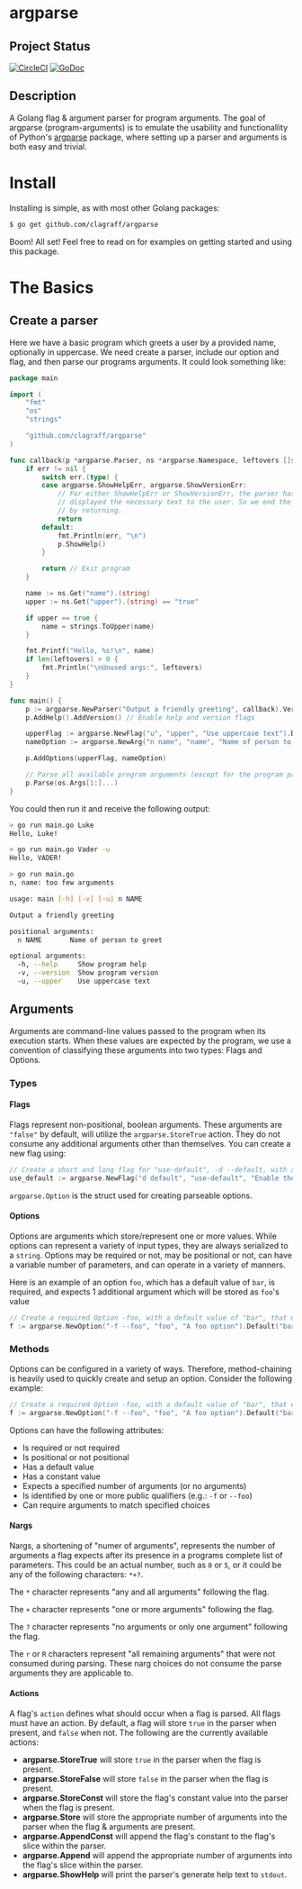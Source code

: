 # argparse
## Project Status
[![CircleCI](https://circleci.com/gh/clagraff/argparse/tree/develop.svg?style=svg)](https://circleci.com/gh/clagraff/argparse/tree/develop)
[![GoDoc](https://godoc.org/github.com/clagraff/argparse?status.svg)](https://godoc.org/github.com/clagraff/argparse)

## Description
A Golang flag & argument parser for program arguments. The goal of argparse (program-arguments) is to emulate the usability and functionallity of Python's [argparse](https://docs.python.org/dev/howto/argparse.html#the-basics) package, where setting up a parser and arguments is both easy and trivial.

# Install
Installing is simple, as with most other Golang packages:

```bash
$ go get github.com/clagraff/argparse
```

Boom! All set! Feel free to read on for examples on getting started and using this package.

# The Basics
## Create a parser
Here we have a basic program which greets a user by a provided name, optionally in uppercase. We need create a parser, include our option and flag, and then parse our programs arguments. It could look something like:

```go
package main

import (
	"fmt"
	"os"
	"strings"

	"github.com/clagraff/argparse"
)

func callback(p *argparse.Parser, ns *argparse.Namespace, leftovers []string, err error) {
	if err != nil {
		switch err.(type) {
		case argparse.ShowHelpErr, argparse.ShowVersionErr:
			// For either ShowHelpErr or ShowVersionErr, the parser has already
			// displayed the necessary text to the user. So we end the program
			// by returning.
			return
		default:
			fmt.Println(err, "\n")
			p.ShowHelp()
		}

		return // Exit program
	}

	name := ns.Get("name").(string)
	upper := ns.Get("upper").(string) == "true"

	if upper == true {
		name = strings.ToUpper(name)
	}

	fmt.Printf("Hello, %s!\n", name)
	if len(leftovers) > 0 {
		fmt.Println("\nUnused args:", leftovers)
	}
}

func main() {
	p := argparse.NewParser("Output a friendly greeting", callback).Version("1.3.0a")
	p.AddHelp().AddVersion() // Enable help and version flags

	upperFlag := argparse.NewFlag("u", "upper", "Use uppercase text").Default("false")
	nameOption := argparse.NewArg("n name", "name", "Name of person to greet").Default("John").Required()

	p.AddOptions(upperFlag, nameOption)

	// Parse all available program arguments (except for the program path).
	p.Parse(os.Args[1:]...)
}
```

You could then run it and receive the following output:

```bash
> go run main.go Luke
Hello, Luke!

> go run main.go Vader -u
Hello, VADER!

> go run main.go
n, name: too few arguments

usage: main [-h] [-v] [-u] n NAME

Output a friendly greeting

positional arguments:
  n NAME       Name of person to greet

optional arguments:
  -h, --help     Show program help
  -v, --version  Show program version
  -u, --upper    Use uppercase text
```

## Arguments
Arguments are command-line values passed to the program when its execution starts. When these
values are expected by the program, we use a convention of classifying these arguments
into two types: Flags and Options.

### Types
#### Flags
Flags represent non-positional, boolean arguments. These arguments are `"false"` 
by default, will utilize the `argparse.StoreTrue` action. They do not consume 
any additional arguments other than themselves. You can create a new flag using:

```go
// Create a short and long flag for "use-default", -d --default, with a description.
use_default := argparse.NewFlag("d default", "use-default", "Enable the default mode")
```

`argparse.Option` is the struct used for creating parseable options. 

#### Options
Options are arguments which store/represent one or more values. While options 
can represent a variety of input types, they are always serialized to
a `string`. Options may be required or not, may be positional or not, can have
a variable number of parameters, and can operate in a variety of manners.

Here is an example of an option `foo`, which has a default value of `bar`, 
is required, and expects 1 additional argument which will be stored as `foo`'s value
```go
// Create a required Option -foo, with a default value of "bar", that expects and stores 1 argument.
f := argparse.NewOption("-f --foo", "foo", "A foo option").Default("bar").Nargs("1").Required().Action(argparse.Store)
```

### Methods
Options can be configured in a variety of ways. Therefore, method-chaining is
heavily used to quickly create and setup an option. Consider the following example:

```go
// Create a required Option -foo, with a default value of "bar", that expects and stores 1 argument.
f := argparse.NewOption("-f --foo", "foo", "A foo option").Default("bar").Nargs("1").Required().Action(argparse.Store)
```

Options can have the following attributes:
* Is required or not required
* Is positional or not positional
* Has a default value
* Has a constant value
* Expects a specified number of arguments (or no arguments)
* Is identified by one or more public qualifiers (e.g.: `-f` or `--foo`)
* Can require arguments to match specified choices

#### Nargs
Nargs, a shortening of "numer of arguments", represents the number of arguments a flag expects after its presence in a programs complete list of parameters. This could be an actual number, such as `0` or `5`, or it could be any of the following characters: `*+?`. 

The `*` character represents "any and all arguments" following the flag.

The `+` character represents "one or more arguments" following the flag.

The `?` character represents "no arguments or only one argument" following the flag.

The `r` or `R` characters represent "all remaining arguments" that were not consumed during parsing. These narg choices do not consume the parse arguments they are applicable to.

#### Actions
A flag's `action` defines what should occur when a flag is parsed. All flags must have an action. By default, a flag will store `true` in the parser when present, and `false` when not. The following are the currently available actions:

* __argparse.StoreTrue__ will store `true` in the parser when the flag is present.
* __argparse.StoreFalse__ will store `false` in the parser when the flag is present.
* __argparse.StoreConst__ will store the flag's constant value into the parser when the flag is present.
* __argparse.Store__ will store the appropriate number of arguments into the parser when the flag & arguments are present.
* __argparse.AppendConst__ will append the flag's constant to the flag's slice within the parser.
* __argparse.Append__ will append the appropriate number of arguments into the flag's slice within the parser.
* __argparse.ShowHelp__ will print the parser's generate help text to `stdout`.
